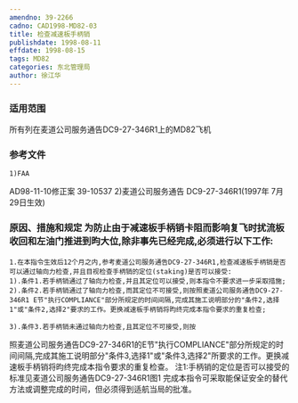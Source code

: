 ```yaml
---
amendno: 39-2266
cadno: CAD1998-MD82-03
title: 检查减速板手柄销
publishdate: 1998-08-11
effdate: 1998-08-15
tags: MD82
categories: 东北管理局
author: 徐江华
---
```


### 适用范围 
所有列在麦道公司服务通告DC9-27-346R1上的MD82飞机

### 参考文件
    1)FAA 
AD98-11-10修正案 39-10537 
    2)麦道公司服务通告 DC9-27-346R1(1997年 7月 29日生效) 


### 原因、措施和规定 为防止由于减速板手柄销卡阻而影响复飞时扰流板收回和左油门推进到昀大位,除非事先已经完成,必须进行以下工作: 
    1.在本指令生效后12个月之内,参考麦道公司服务通告DC9-27-346R1,检查减速板手柄销是否可以通过轴向力检查,并且目视检查手柄销的定位(staking)是否可以接受: 
    1).条件1.若手柄销通过了轴向力检查,并且其定位可以接受,则本指令不要求进一步采取措施; 
    2).条件2.若手柄销通过了轴向力检查,而其定位不可接受,则按照麦道公司服务通告DC9-27-346R1 E节"执行COMPLIANCE"部分所规定的时间间隔,完成其施工说明部分的"条件2,选择1"或"条件2,选择2"要求的工作。更换减速板手柄销将昀终完成本指令要求的重复检查; 

    3).条件3.若手柄销未通过轴向力检查,且其定位不可接受,则按
  
照麦道公司服务通告DC9-27-346R1的E节"执行COMPLIANCE"部分所规定的时间间隔,完成其施工说明部分"条件3,选择1"或"条件3,选择2"所要求的工作。更换减速板手柄销将昀终完成本指令要求的重复检查。
 注1:手柄销的定位是否可以接受的标准见麦道公司服务通告DC9-27-346R1图1     完成本指令可采取能保证安全的替代方法或调整完成的时间，但必须得到适航当局的批准。
